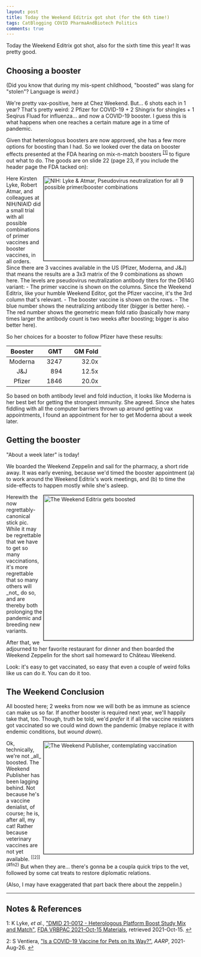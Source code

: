 ```yaml
---
layout: post
title: Today the Weekend Editrix got shot (for the 6th time!)
tags: CatBlogging COVID PharmaAndBiotech Politics
comments: true
---
```


Today the Weekend Editrix got shot, also for the sixth time this year!  It was pretty
good.  


## Choosing a booster  

(Did you know that during my mis-spent childhood, "boosted" was slang for "stolen"?
Language is _weird_.)  

We're pretty vax-positive, here at Chez Weekend.  But&hellip; 6 shots each in 1 year?
That's pretty weird: 2 Pfizer for COVID-19 + 2 Shingrix for shingles + 1 Seqirus Fluad for
influenza&hellip; and now a COVID-19 booster.  I guess this is what happens when one
reaches a certain mature age in a time of pandemic.  

Given that heterologous boosters are now approved, she has a few more options for boosting
than I had.  So we looked over the data on booster effects presented at the FDA hearing on
mix-n-match boosters <sup id="fn1a">[[1]](#fn1)</sup> to figure out what to do.  The goods
are on slide 22 (page 23, if you include the header page the FDA tacked on):  

<img src="{{ site.baseurl }}/images/2021-10-15-fda-covid-boosters-jnj-mixmatch-nih-2.jpg" width="400" height="224" alt="NIH: Lyke &amp; Atmar, Pseudovirus neutralization for all 9 possible primer/booster combinations" title="NIH: Lyke &amp; Atmar, Pseudovirus neutralization for all 9 possible primer/booster combinations" style="float: right; margin: 3px 3px 3px 3px; border: 1px solid #000000;">
Here Kirsten Lyke, Robert Atmar, and colleagues at NIH/NIAID did a small trial with all
possible combinations of primer vaccines and booster vaccines, in all orders.  Since there
are 3 vaccines available in the US (Pfizer, Moderna, and J&amp;J) that means the results
are a 3x3 matrix of the 9 combinations as shown here.  The levels are pseudovirus
neutralization antibody titers for the D614G variant:  
- The primer vaccine is shown on the columns.  Since the Weekend Editrix, like your humble
  Weekend Editor, got the Pfizer vaccine, it's the 3rd column that's relevant.  
- The booster vaccine is shown on the rows.  
- The blue number shows the neutralizing antibody titer (bigger is better here).  
- The red number shows the geometric mean fold ratio (basically how many times larger the
  antibody count is two weeks after boosting; bigger is also better here).  

So her choices for a booster to follow Pfizer have these results:  

| __Booster__ | | __GMT__  | | __GM Fold__ |
|:-----------:|-|---------:|-|------------:|
| Moderna     | | 3247     | | 32.0x       |
| J&amp;J     | |  894     | | 12.5x       |
| Pfizer      | | 1846     | | 20.0x       |

So based on both antibody level and fold induction, it looks like Moderna is her best bet
for getting the strongest immunity.  She agreed.  Since she hates fiddling with all the
computer barriers thrown up around getting vax appointments, I found an appointment for
her to get Moderna about a week later.  


## Getting the booster  

"About a week later" is today!  

We boarded the Weekend Zeppelin and sail for the pharmacy, a short ride away.  It was early
evening, because we'd timed the booster appointment (a) to work around the Weekend
Editrix's work meetings, and (b) to time the side-effects to happen mostly while she's
asleep.  

<img src="{{ site.baseurl }}/images/2021-10-27-weekend-editrix-shot-sixth-time-stick-pic.jpg" width="400" height="387" alt="The Weekend Editrix gets boosted" title="The Weekend Editrix gets boosted" style="float: right; margin: 3px 3px 3px 3px; border: 1px solid #000000;">
Herewith the now regrettably-canonical stick pic.  While it may be regrettable that we
have to get so many vaccinations, it's more regrettable that so many others will _not_ do
so, and are thereby both prolonging the pandemic and breeding new variants.  

After that, we adjourned to her favorite restaurant for dinner and then boarded the
Weekend Zeppelin for the short sail homeward to Ch&acirc;teau Weekend.  

Look: it's easy to get vaccinated, so easy that even a couple of weird folks like us can
do it.  You can do it too.  


## The Weekend Conclusion  

All boosted here; 2 weeks from now we will both be as immune as science can make us so
far.  If another booster is required next year, we'll happily take that, too.  Though,
truth be told, we'd _prefer_ it if all the vaccine resisters got vaccinated so we could
wind down the pandemic (mabye replace it with endemic conditions, but _wound down_).  

<img src="{{ site.baseurl }}/images/2021-10-27-weekend-editrix-shot-sixth-time-weekend-publisher.jpg" width="400" height="300" alt="The Weekend Publisher, contemplating vaccination" title="The Weekend Publisher, contemplating vaccination" style="float: right; margin: 3px 3px 3px 3px; border: 1px solid #000000;">
Ok, technically, we're not _all_ boosted.  The Weekend Publisher has been lagging behind.
Not because he's a vaccine denialist, of course; he is, after all, my cat!  Rather because
veterinary vaccines are not yet available. <sup id="fn2a">[[2]](#fn2)</sup>  But when they 
are&hellip; there's gonna be a coupla quick trips to the vet, followed by some cat treats
to restore diplomatic relations.

(Also, I may have exaggerated that part back there about the zeppelin.)  

---

## Notes &amp; References  

<!--
<sup id="fn1a">[[1]](#fn1)</sup>

<a id="fn1">1</a>: ***, ["***"](***), *** [↩](#fn1a)  

<img src="{{ site.baseurl }}/images/***" width="400" height="***" alt="***" title="***" style="float: right; margin: 3px 3px 3px 3px; border: 1px solid #000000;">

<iframe width="400" height="224" src="***" allow="accelerometer; encrypted-media; gyroscope; picture-in-picture" allowfullscreen style="float: right; margin: 3px 3px 3px 3px; border: 1px solid #000000;"></iframe>
-->

<a id="fn1">1</a>: K Lyke, _et al._, ["DMID 21-0012 - Heterologous Platform Boost Study Mix and Match"](https://www.fda.gov/media/153128/download), [FDA VRBPAC 2021-Oct-15 Materials](https://www.fda.gov/advisory-committees/advisory-committee-calendar/vaccines-and-related-biological-products-advisory-committee-october-14-15-2021-meeting-announcement), retrieved 2021-Oct-15. [↩](#fn1a)  

<a id="fn2">2</a>: S Ventiera, ["Is a COVID-19 Vaccine for Pets on Its Way?"](https://www.aarp.org/home-family/friends-family/info-2021/pets-and-covid-19-vaccines.html), _AARP_, 2021-Aug-26. [↩](#fn2a)  
